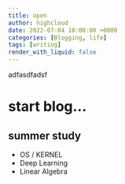 ```yaml
---
title: open
author: highcloud
date: 2022-07-04 10:00:00 +0800
categories: [Blogging, life]
tags: [writing]
render_with_liquid: false
---
```


<p>adfasdfadsf</p>
<h1 id="start-blog...">start blog…</h1>
<h2 id="summer-study">summer study</h2>
<ul>
<li>OS / KERNEL</li>
<li>Deep Learning</li>
<li>Linear Algebra</li>
</ul>

